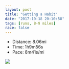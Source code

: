 ```yaml
---
layout: post
title: "Getting a Habit"
date: "2017-10-18 20:10:58"
tags: [runs, 8-9 miles]
race: false
---
```

<ul>
 <li>Distance: 8.06mi</li>
 <li>Time: 1h9m56s</li>
 <li>Pace: 8m41s/mi</li>
</ul>

<img src='https://maps.googleapis.com/maps/api/staticmap?maptype=roadmap&path=enc:c{hwFnlcbMgPnD}uAzwCkEpMqHnLoJbW{KdRaP~p@sBrGgA?cBxMaCfCiG~Vuc@luBzBsBnKmk@dD{MfA^kDsAr@uE_g@_M{l@uGqF|@cJtJeW~EuGbUaC@eGsE}BrFa@vEv`@|VlBxD&key=AIzaSyC1MId7bFpkLXNAaYhBSTb8jLyiSqzbDtM&size=800x800&markers=color:yellow|label:S|40.6829,-73.91448&markers=color:green|label:F|40.733630000000005,-73.98427999999998'>
